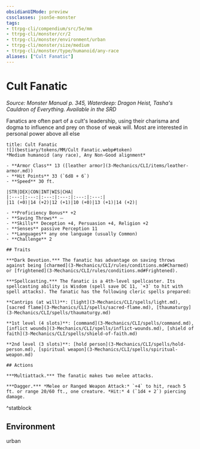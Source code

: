 ```yaml
---
obsidianUIMode: preview
cssclasses: json5e-monster
tags:
- ttrpg-cli/compendium/src/5e/mm
- ttrpg-cli/monster/cr/2
- ttrpg-cli/monster/environment/urban
- ttrpg-cli/monster/size/medium
- ttrpg-cli/monster/type/humanoid/any-race
aliases: ["Cult Fanatic"]
---
```

# Cult Fanatic
*Source: Monster Manual p. 345, Waterdeep: Dragon Heist, Tasha's Cauldron of Everything. Available in the <span title='Systems Reference Document (5.1)'>SRD</span>*  

Fanatics are often part of a cult's leadership, using their charisma and dogma to influence and prey on those of weak will. Most are interested in personal power above all else

```ad-statblock
title: Cult Fanatic
![](bestiary/tokens/MM/Cult Fanatic.webp#token)
*Medium humanoid (any race), Any Non-Good alignment*

- **Armor Class** 13 ([leather armor](3-Mechanics/CLI/items/leather-armor.md))
- **Hit Points** 33 (`6d8 + 6`)
- **Speed** 30 ft.

|STR|DEX|CON|INT|WIS|CHA|
|:---:|:---:|:---:|:---:|:---:|:---:|
|11 (+0)|14 (+2)|12 (+1)|10 (+0)|13 (+1)|14 (+2)|

- **Proficiency Bonus** +2
- **Saving Throws** ⏤
- **Skills** Deception +4, Persuasion +4, Religion +2
- **Senses** passive Perception 11
- **Languages** any one language (usually Common)
- **Challenge** 2

## Traits

***Dark Devotion.*** The fanatic has advantage on saving throws against being [charmed](3-Mechanics/CLI/rules/conditions.md#Charmed) or [frightened](3-Mechanics/CLI/rules/conditions.md#Frightened).

***Spellcasting.*** The fanatic is a 4th-level spellcaster. Its spellcasting ability is Wisdom (spell save DC 11, `+3` to hit with spell attacks). The fanatic has the following cleric spells prepared:

**Cantrips (at will)**: [light](3-Mechanics/CLI/spells/light.md), [sacred flame](3-Mechanics/CLI/spells/sacred-flame.md), [thaumaturgy](3-Mechanics/CLI/spells/thaumaturgy.md)

**1st level (4 slots)**: [command](3-Mechanics/CLI/spells/command.md), [inflict wounds](3-Mechanics/CLI/spells/inflict-wounds.md), [shield of faith](3-Mechanics/CLI/spells/shield-of-faith.md)

**2nd level (3 slots)**: [hold person](3-Mechanics/CLI/spells/hold-person.md), [spiritual weapon](3-Mechanics/CLI/spells/spiritual-weapon.md)

## Actions

***Multiattack.*** The fanatic makes two melee attacks.

***Dagger.*** *Melee or Ranged Weapon Attack:* `+4` to hit, reach 5 ft. or range 20/60 ft., one creature. *Hit:* 4 (`1d4 + 2`) piercing damage.
```
^statblock

## Environment

urban